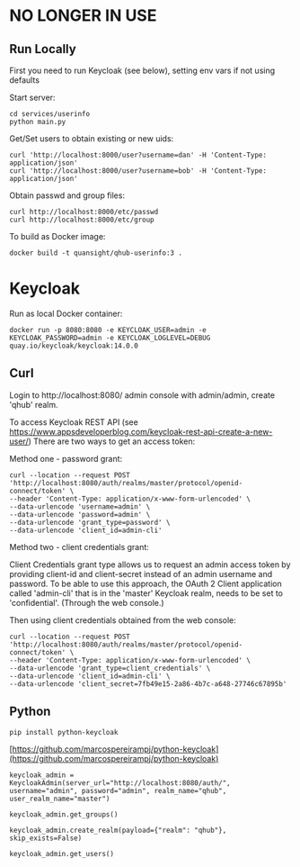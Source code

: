 # NO LONGER IN USE


## Run Locally

First you need to run Keycloak (see below), setting env vars if not using defaults

Start server:
```
cd services/userinfo
python main.py
```

Get/Set users to obtain existing or new uids:
```
curl 'http://localhost:8000/user?username=dan' -H 'Content-Type: application/json'
curl 'http://localhost:8000/user?username=bob' -H 'Content-Type: application/json'
```

Obtain passwd and group files:
```
curl http://localhost:8000/etc/passwd
curl http://localhost:8000/etc/group
```

To build as Docker image:
```
docker build -t quansight/qhub-userinfo:3 .
```

# Keycloak

Run as local Docker container:
```
docker run -p 8080:8080 -e KEYCLOAK_USER=admin -e KEYCLOAK_PASSWORD=admin -e KEYCLOAK_LOGLEVEL=DEBUG quay.io/keycloak/keycloak:14.0.0
```

## Curl

Login to http://localhost:8080/ admin console with admin/admin, create 'qhub' realm.

To access Keycloak REST API (see https://www.appsdeveloperblog.com/keycloak-rest-api-create-a-new-user/)
There are two ways to get an access token:

Method one - password grant:
```
curl --location --request POST 'http://localhost:8080/auth/realms/master/protocol/openid-connect/token' \
--header 'Content-Type: application/x-www-form-urlencoded' \
--data-urlencode 'username=admin' \
--data-urlencode 'password=admin' \
--data-urlencode 'grant_type=password' \
--data-urlencode 'client_id=admin-cli'
```

Method two - client credentials grant:

Client Credentials grant type allows us to request an admin access token by providing client-id and client-secret instead of an admin username and password. To be able to use this approach, the OAuth 2 Client application called 'admin-cli' that is in the 'master' Keycloak realm, needs to be set to 'confidential'. (Through the web console.)

Then using client credentials obtained from the web console:
```
curl --location --request POST 'http://localhost:8080/auth/realms/master/protocol/openid-connect/token' \
--header 'Content-Type: application/x-www-form-urlencoded' \
--data-urlencode 'grant_type=client_credentials' \
--data-urlencode 'client_id=admin-cli' \
--data-urlencode 'client_secret=7fb49e15-2a86-4b7c-a648-27746c67895b'
```

## Python

```
pip install python-keycloak
```

[https://github.com/marcospereirampj/python-keycloak](https://github.com/marcospereirampj/python-keycloak)

```
keycloak_admin = KeycloakAdmin(server_url="http://localhost:8080/auth/", username="admin", password="admin", realm_name="qhub", user_realm_name="master")

keycloak_admin.get_groups()

keycloak_admin.create_realm(payload={"realm": "qhub"}, skip_exists=False)

keycloak_admin.get_users()
```
